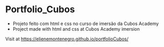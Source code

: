 # Portfolio_Cubos

- Projeto feito com html e css no curso de imersão da Cubos Academy
- Project made with html and css at Cubos Academy imersion

Visit at https://elienemontenegro.github.io/portfolioCubos/
